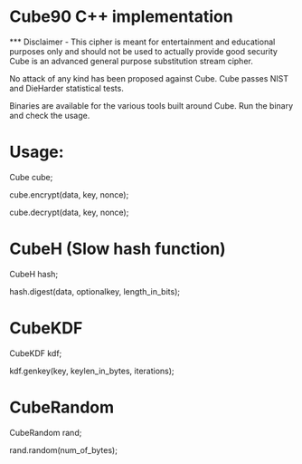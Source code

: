 # Cube90 C++ implementation  
*** Disclaimer - This cipher is meant for entertainment and educational purposes
 only and should not be used to actually provide good security
Cube is an advanced general purpose substitution stream cipher.

No attack of any kind has been proposed against Cube.  Cube passes NIST and DieHarder statistical tests.

Binaries are available for the various tools built around Cube.  Run the binary and check the usage.


# Usage:  
Cube cube;

cube.encrypt(data, key, nonce);  

cube.decrypt(data, key, nonce);  

# CubeH (Slow hash function)  
CubeH hash;  

hash.digest(data, optionalkey, length_in_bits);  

# CubeKDF  
CubeKDF kdf;  

kdf.genkey(key, keylen_in_bytes, iterations);  

# CubeRandom  
CubeRandom rand;  

rand.random(num_of_bytes);  
